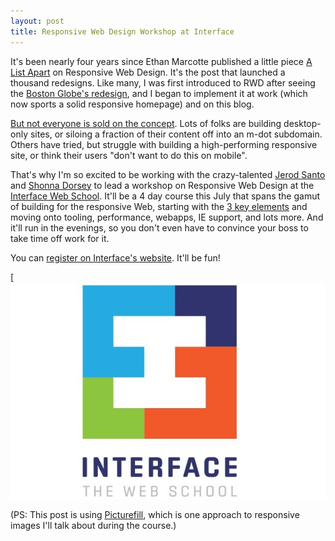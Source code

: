 ```yaml
---
layout: post
title: Responsive Web Design Workshop at Interface
---
```


It's been nearly four years since Ethan Marcotte published a little piece [A List Apart][rwd] on Responsive Web Design.
It's the post that launched a thousand redesigns.
Like many, I was first introduced to RWD after seeing the [Boston Globe's redesign](http://www.bostonglobe.com), and I began to implement it at work (which now sports a solid responsive homepage) and on this blog.

[But not everyone is sold on the concept][svn].
Lots of folks are building desktop-only sites, or siloing a fraction of their content off into an m-dot subdomain.
Others have tried, but struggle with building a high-performing responsive site, or think their users "don't want to do this on mobile".

That's why I'm so excited to be working with the crazy-talented [Jerod Santo][jerod] and [Shonna Dorsey][shonna] to lead a workshop on Responsive Web Design at the [Interface Web School][interface]. It'll be a 4 day course this July that spans the gamut of building for the responsive Web, starting with the [3 key elements][rwd] and moving onto tooling, performance, webapps, IE support, and lots more.
And it'll run in the evenings, so you don't even have to convince your boss to take time off work for it.

You can [register on Interface's website][int2]. It'll be fun!

[![Responsive Web Design Course](../images/interface.jpg)

(PS: This post is using [Picturefill](http://scottjehl.github.io/picturefill/), which is one approach to responsive images I'll talk about during the course.)

[jerod]: http://jerodsanto.net/
[rwd]: http://alistapart.com/article/responsive-web-design/
[svn]: https://signalvnoise.com/posts/3745-responsive-design-works-best-as-a-nipntuck
[interface]: https://interfaceschool.com/
[int2]: https://interfaceschool.com/course/responsive-web-design/
[shonna]: https://twitter.com/shonna_dorsey

